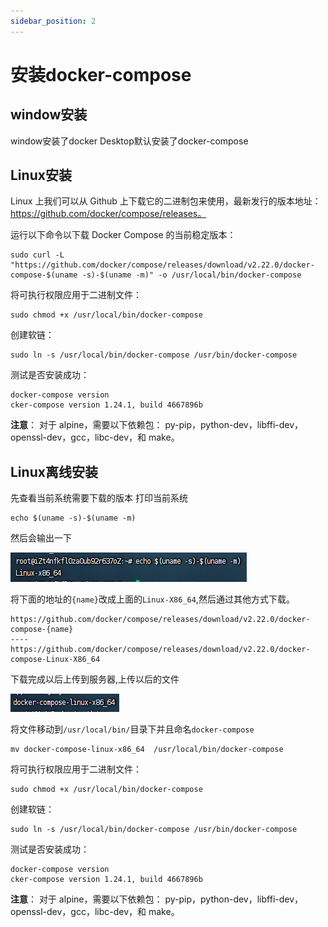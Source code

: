 ```yaml
---
sidebar_position: 2
---
```


# 安装docker-compose

## window安装

window安装了docker Desktop默认安装了docker-compose

## Linux安装

Linux 上我们可以从 Github 上下载它的二进制包来使用，最新发行的版本地址：https://github.com/docker/compose/releases。

运行以下命令以下载 Docker Compose 的当前稳定版本：

```shell
sudo curl -L "https://github.com/docker/compose/releases/download/v2.22.0/docker-compose-$(uname -s)-$(uname -m)" -o /usr/local/bin/docker-compose
```

将可执行权限应用于二进制文件：

```shell
sudo chmod +x /usr/local/bin/docker-compose
```

创建软链：

```shell
sudo ln -s /usr/local/bin/docker-compose /usr/bin/docker-compose
```

测试是否安装成功：

```shell
docker-compose version
cker-compose version 1.24.1, build 4667896b
```

**注意**： 对于 alpine，需要以下依赖包： py-pip，python-dev，libffi-dev，openssl-dev，gcc，libc-dev，和 make。

## Linux离线安装

先查看当前系统需要下载的版本
打印当前系统

```shell
echo $(uname -s)-$(uname -m)
```

然后会输出一下

![Alt text](./img/docker-compose-0001.png)

将下面的地址的`{name}`改成上面的`Linux-X86_64`,然后通过其他方式下载。

```shell
https://github.com/docker/compose/releases/download/v2.22.0/docker-compose-{name}
----
https://github.com/docker/compose/releases/download/v2.22.0/docker-compose-Linux-X86_64
```

下载完成以后上传到服务器,上传以后的文件

![Alt text](./img/docker-compose-0002.png)

将文件移动到`/usr/local/bin/`目录下并且命名`docker-compose`

```shell
mv docker-compose-linux-x86_64  /usr/local/bin/docker-compose
```

将可执行权限应用于二进制文件：

```shell
sudo chmod +x /usr/local/bin/docker-compose
```

创建软链：

```shell
sudo ln -s /usr/local/bin/docker-compose /usr/bin/docker-compose
```

测试是否安装成功：

```shell
docker-compose version
cker-compose version 1.24.1, build 4667896b
```

**注意**： 对于 alpine，需要以下依赖包： py-pip，python-dev，libffi-dev，openssl-dev，gcc，libc-dev，和 make。